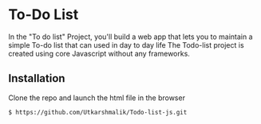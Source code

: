 

# To-Do List 
In the "To do list"  Project, you'll build a web app that lets you to maintain a simple To-do list that can used in day to day life 
The Todo-list project  is created using core Javascript without any frameworks.

## Installation

Clone the repo and launch the html file in the browser
```
$ https://github.com/Utkarshmalik/Todo-list-js.git
```
